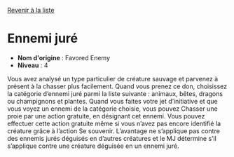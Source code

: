 [Revenir à la liste](list.md)

# Ennemi juré

 * **Nom d'origine** : Favored Enemy
 * **Niveau** : 4


<p>Vous avez analysé un type particulier de créature sauvage et parvenez à présent à la chasser plus facilement. Quand vous prenez ce don, choisissez la catégorie d’ennemi juré parmi la liste suivante : animaux, bêtes, dragons ou champignons et plantes. Quand vous faites votre jet d’initiative et que vous voyez un ennemi de la catégorie choisie, vous pouvez Chasser une proie par une action gratuite, en désignant cet ennemi. Vous pouvez effectuer cette action gratuite même si vous n’avez pas encore identifié la créature grâce à l’action Se souvenir. L’avantage ne s’applique pas contre des ennemis jurés déguisés en d’autres créatures et le MJ détermine s’il s’applique contre une créature déguisée en un ennemi juré.</p>